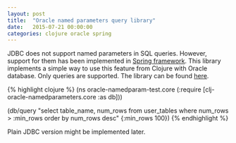 ```yaml
---
layout: post
title:  "Oracle named parameters query library"
date:   2015-07-21 00:00:00
categories: clojure oracle spring 
---
```


JDBC does not support named parameters in SQL queries. However, support for them has been implemented in [Spring framework][spring]. This library implements a simple way to use this feature from Clojure with Oracle database. Only queries are supported. The library can be found [here][github].

{% highlight clojure %}
(ns oracle-namedparam-test.core
  (:require [clj-oracle-namedparameters.core :as db]))

(db/query "select table_name, num_rows from user_tables
           where num_rows > :min_rows
           order by num_rows desc"
          {:min_rows 100})
{% endhighlight %}

Plain JDBC version might be implemented later. 

[spring]:      http://docs.spring.io/spring/docs/current/javadoc-api/org/springframework/jdbc/core/namedparam/NamedParameterJdbcTemplate.html
[github]:      https://github.com/turkia/clj-oracle-namedparameters
